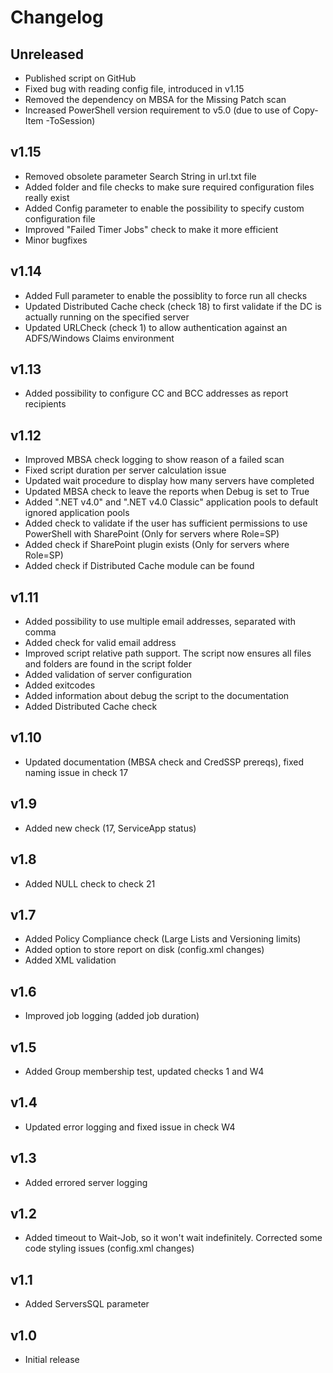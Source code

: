 # Changelog

## Unreleased

* Published script on GitHub
* Fixed bug with reading config file, introduced in v1.15
* Removed the dependency on MBSA for the Missing Patch scan
* Increased PowerShell version requirement to v5.0 (due to use of Copy-Item -ToSession)

## v1.15

* Removed obsolete parameter Search String in url.txt file
* Added folder and file checks to make sure required configuration files really exist
* Added Config parameter to enable the possibility to specify custom configuration file
* Improved "Failed Timer Jobs" check to make it more efficient
* Minor bugfixes

## v1.14

* Added Full parameter to enable the possiblity to force run all checks
* Updated Distributed Cache check (check 18) to first validate if the DC is actually running on the specified server
* Updated URLCheck (check 1) to allow authentication against an ADFS/Windows Claims environment

## v1.13

* Added possibility to configure CC and BCC addresses as report recipients

## v1.12

* Improved MBSA check logging to show reason of a failed scan
* Fixed script duration per server calculation issue
* Updated wait procedure to display how many servers have completed
* Updated MBSA check to leave the reports when Debug is set to True
* Added ".NET v4.0" and ".NET v4.0 Classic" application pools to default ignored application pools
* Added check to validate if the user has sufficient permissions to use PowerShell with SharePoint (Only for servers where Role=SP)
* Added check if SharePoint plugin exists (Only for servers where Role=SP)
* Added check if Distributed Cache module can be found

## v1.11

* Added possibility to use multiple email addresses, separated with comma
* Added check for valid email address
* Improved script relative path support. The script now ensures all files and folders are found in the script folder
* Added validation of server configuration
* Added exitcodes
* Added information about debug the script to the documentation
* Added Distributed Cache check

## v1.10

* Updated documentation (MBSA check and CredSSP prereqs), fixed naming issue in check 17

## v1.9

* Added new check (17, ServiceApp status)

## v1.8

* Added NULL check to check 21

## v1.7

* Added Policy Compliance check (Large Lists and Versioning limits)
* Added option to store report on disk (config.xml changes)
* Added XML validation

## v1.6

* Improved job logging (added job duration)

## v1.5

* Added Group membership test, updated checks 1 and W4

## v1.4

* Updated error logging and fixed issue in check W4

## v1.3

* Added errored server logging

## v1.2

* Added timeout to Wait-Job, so it won't wait indefinitely. Corrected some code styling issues (config.xml changes)

## v1.1

* Added ServersSQL parameter

## v1.0

* Initial release
